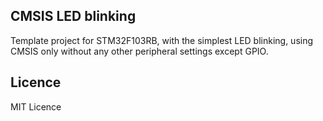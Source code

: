 ## CMSIS LED blinking
Template project for STM32F103RB, with the simplest LED blinking,
using CMSIS only without any other peripheral settings except GPIO.

## Licence
MIT Licence
